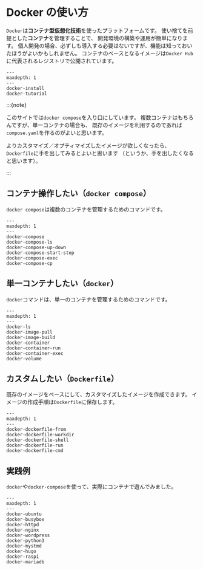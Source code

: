 # Docker の使い方

`Docker`は**コンテナ型仮想化技術**を使ったプラットフォームです。
使い捨てを前提とした**コンテナ**を管理することで、
開発環境の構築や運用が簡単になります。
個人開発の場合、必ずしも導入する必要はないですが、機能は知っておいたほうがよいかもしれません。
コンテナのベースとなるイメージは`Docker Hub`に代表されるレジストリで公開されています。

```{toctree}
---
maxdepth: 1
---
docker-install
docker-tutorial
```

:::{note}

このサイトでは`docker compose`を入り口にしています。
複数コンテナはもちろんですが、単一コンテナの場合も、
既存のイメージを利用するのであれば`compose.yaml`を作るのがよいと思います。

よりカスタマイズ／オプティマイズしたイメージが欲しくなったら、
`Dockerfile`に手を出してみるとよいと思います
（というか、手を出したくなると思います）。

:::

## コンテナ操作したい（`docker compose`）

`docker compose`は複数のコンテナを管理するためのコマンドです。

```{toctree}
---
maxdepth: 1
---
docker-compose
docker-compose-ls
docker-compose-up-down
docker-compose-start-stop
docker-compose-exec
docker-compose-cp
```

## 単一コンテナしたい（`docker`）

`docker`コマンドは、単一のコンテナを管理するためのコマンドです。

```{toctree}
---
maxdepth: 1
---
docker-ls
docker-image-pull
docker-image-build
docker-container
docker-container-run
docker-container-exec
docker-volume
```

## カスタムしたい（`Dockerfile`）

既存のイメージをベースにして、カスタマイズしたイメージを作成できます。
イメージの作成手順は`Dockerfile`に保存します。

```{toctree}
---
maxdepth: 1
---
docker-dockerfile-from
docker-dockerfile-workdir
docker-dockerfile-shell
docker-dockerfile-run
docker-dockerfile-cmd
```

## 実践例

``docker``や``docker-compose``を使って、実際にコンテナで遊んでみました。

```{toctree}
---
maxdepth: 1
---
docker-ubuntu
docker-busybox
docker-httpd
docker-nginx
docker-wordpress
docker-python3
docker-mystmd
docker-hugo
docker-raspi
docker-mariadb
```
